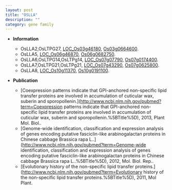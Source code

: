 ```yaml
---
layout: post
title: "OSLLA"
description: ""
category: gene family
---
```


* **Information**  
    + OsLLA2,OsLTPG27, [LOC_Os03g46180](http://rice.plantbiology.msu.edu/cgi-bin/ORF_infopage.cgi?orf=LOC_Os03g46180), [Os03g0664600](http://rapdb.dna.affrc.go.jp/viewer/gbrowse_details/irgsp1?name=Os03g0664600).
    + OsLLA5, [LOC_Os06g46870](http://rice.plantbiology.msu.edu/cgi-bin/ORF_infopage.cgi?orf=LOC_Os06g46870), [Os06g0682750](http://rapdb.dna.affrc.go.jp/viewer/gbrowse_details/irgsp1?name=Os06g0682750).
    + OsLLA6,OsLTPG14,OsLTPg14, [LOC_Os07g07790](http://rice.plantbiology.msu.edu/cgi-bin/ORF_infopage.cgi?orf=LOC_Os07g07790), [Os07g0174400](http://rapdb.dna.affrc.go.jp/viewer/gbrowse_details/irgsp1?name=Os07g0174400).
    + OsLLA7,OsLTPG21,OsLTPg21, [LOC_Os07g43290](http://rice.plantbiology.msu.edu/cgi-bin/ORF_infopage.cgi?orf=LOC_Os07g43290), [Os07g0625800](http://rapdb.dna.affrc.go.jp/viewer/gbrowse_details/irgsp1?name=Os07g0625800).
    + OsLLA8, [LOC_Os10g11370](http://rice.plantbiology.msu.edu/cgi-bin/ORF_infopage.cgi?orf=LOC_Os10g11370), [Os10g0191100](http://rapdb.dna.affrc.go.jp/viewer/gbrowse_details/irgsp1?name=Os10g0191100).

* **Publication**  
    + [Coexpression patterns indicate that GPI-anchored non-specific lipid transfer proteins are involved in accumulation of cuticular wax, suberin and sporopollenin.](http://www.ncbi.nlm.nih.gov/pubmed?term=Coexpression patterns indicate that GPI-anchored non-specific lipid transfer proteins are involved in accumulation of cuticular wax, suberin and sporopollenin.%5BTitle%5D), 2013, Plant Mol. Biol..
    + [Genome-wide identification, classification and expression analysis of genes encoding putative fasciclin-like arabinogalactan proteins in Chinese cabbage Brassica rapa L..](http://www.ncbi.nlm.nih.gov/pubmed?term=Genome-wide identification, classification and expression analysis of genes encoding putative fasciclin-like arabinogalactan proteins in Chinese cabbage Brassica rapa L..%5BTitle%5D), 2012, Mol. Biol. Rep..
    + [Evolutionary history of the non-specific lipid transfer proteins.](http://www.ncbi.nlm.nih.gov/pubmed?term=Evolutionary history of the non-specific lipid transfer proteins.%5BTitle%5D), 2011, Mol Plant.


